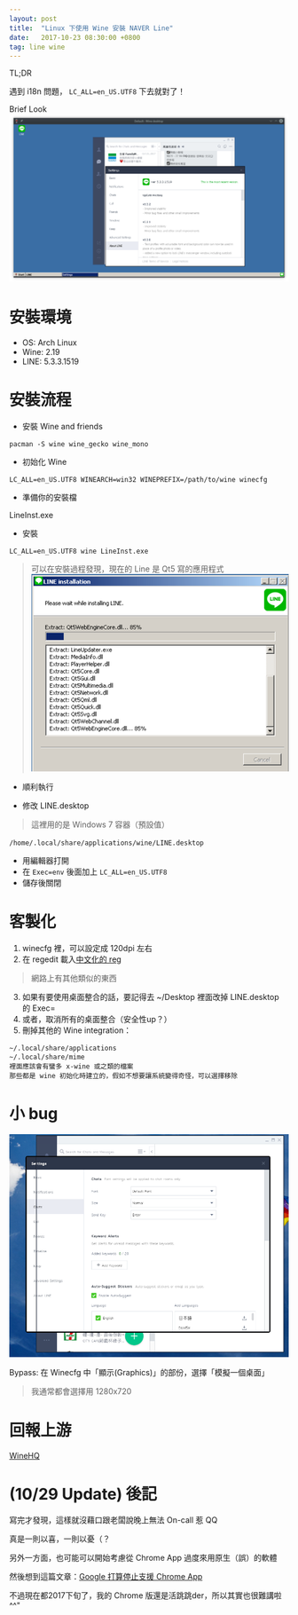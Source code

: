 ```yaml
---
layout: post
title:  "Linux 下使用 Wine 安裝 NAVER Line"
date:   2017-10-23 08:30:00 +0800
tag: line wine
---
```


TL;DR

  遇到 i18n 問題， `LC_ALL=en_US.UTF8` 下去就對了！

Brief Look
![wine-line.png](https://raw.githubusercontent.com/Brli/brli.github.io/master/_images/wine-line.png)

# 安裝環境

- OS: Arch Linux
- Wine: 2.19
- LINE: 5.3.3.1519

# 安裝流程

- 安裝 Wine and friends

```
pacman -S wine wine_gecko wine_mono
```

- 初始化 Wine

```
LC_ALL=en_US.UTF8 WINEARCH=win32 WINEPREFIX=/path/to/wine winecfg
```

- 準備你的安裝檔

LineInst.exe

- 安裝

```
LC_ALL=en_US.UTF8 wine LineInst.exe
```

> 可以在安裝過程發現，現在的 Line 是 Qt5 寫的應用程式
![wine qt5](https://raw.githubusercontent.com/Brli/brli.github.io/master/_images/wine-qt5.png)

- 順利執行

- 修改 LINE.desktop

> 這裡用的是 Windows 7 容器（預設值）

`/home/.local/share/applications/wine/LINE.desktop`

  - 用編輯器打開
  - 在 `Exec=env` 後面加上 `LC_ALL=en_US.UTF8`
  - 儲存後關閉

# 客製化

1. winecfg 裡，可以設定成 120dpi 左右
2. 在 regedit 載入[中文化的 reg](https://gist.github.com/Brli/355f275a5967e82fa044470f6a85d2a0)
> 網路上有其他類似的東西
3. 如果有要使用桌面整合的話，要記得去 ~/Desktop 裡面改掉 LINE.desktop 的 Exec=
4. 或者，取消所有的桌面整合（安全性up？）
5. 刪掉其他的 Wine integration：

```
~/.local/share/applications
~/.local/share/mime
裡面應該會有蠻多 x-wine 或之類的檔案
那些都是 wine 初始化時建立的，假如不想要讓系統變得奇怪，可以選擇移除
```

# 小 bug

![wine-line-bug.png](https://raw.githubusercontent.com/Brli/brli.github.io/master/_images/wine-line-bug.png)

Bypass: 在 Winecfg 中「顯示(Graphics)」的部份，選擇「模擬一個桌面」

> 我通常都會選擇用 1280x720

# 回報上游

[WineHQ](https://appdb.winehq.org/objectManager.php?sClass=version&iId=35664)

# (10/29 Update) 後記

寫完才發現，這樣就沒藉口跟老闆說晚上無法 On-call 惹 QQ

真是一則以喜，一則以憂（？

另外一方面，也可能可以開始考慮從 Chrome App 過度來用原生（誤）的軟體

然後想到這篇文章：[Google 打算停止支援 Chrome App](https://www.theverge.com/2016/8/19/12555052/google-shutting-down-chrome-apps)

不過現在都2017下旬了，我的 Chrome 版還是活跳跳der，所以其實也很難講啦 ^^"
